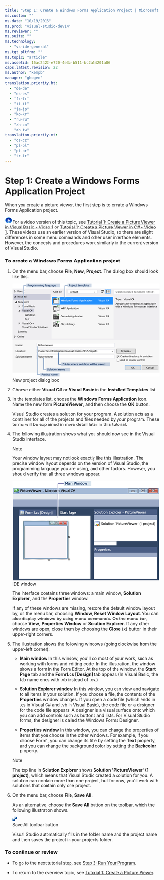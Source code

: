 ```yaml
---
title: "Step 1: Create a Windows Forms Application Project | Microsoft Docs"
ms.custom: ""
ms.date: "10/19/2016"
ms.prod: "visual-studio-dev14"
ms.reviewer: ""
ms.suite: ""
ms.technology: 
  - "vs-ide-general"
ms.tgt_pltfrm: ""
ms.topic: "article"
ms.assetid: 16ac2422-e720-4e3a-b511-bc2a54201a86
caps.latest.revision: 22
ms.author: "kempb"
manager: "ghogen"
translation.priority.ht: 
  - "de-de"
  - "es-es"
  - "fr-fr"
  - "it-it"
  - "ja-jp"
  - "ko-kr"
  - "ru-ru"
  - "zh-cn"
  - "zh-tw"
translation.priority.mt: 
  - "cs-cz"
  - "pl-pl"
  - "pt-br"
  - "tr-tr"
---
```

# Step 1: Create a Windows Forms Application Project
When you create a picture viewer, the first step is to create a Windows Forms Application project.  
  
 ![link to video](../code-quality/media/playvideo.gif "PlayVideo")For a video version of this topic, see [Tutorial 1: Create a Picture Viewer in Visual Basic - Video 1](http://go.microsoft.com/fwlink/?LinkId=205209) or [Tutorial 1: Create a Picture Viewer in C# - Video 1](http://go.microsoft.com/fwlink/?LinkId=205199). These videos use an earlier version of Visual Studio, so there are slight differences in some menu commands and other user interface elements. However, the concepts and procedures work similarly in the current version of Visual Studio.  
  
### To create a Windows Forms Application project  
  
1.  On the menu bar, choose **File**, **New**, **Project**. The dialog box should look like this.  
  
     ![New project dialog](../ide/media/newprojectdialogcallouts.png "NewProjectDialogCallouts")  
New project dialog box  
  
2.  Choose either **Visual C#** or **Visual Basic** in the **Installed Templates** list.  
  
3.  In the templates list, choose the **Windows Forms Application** icon. Name the new form **PictureViewer**, and then choose the **OK** button.  
  
     Visual Studio creates a solution for your program. A solution acts as a container for all of the projects and files needed by your program. These terms will be explained in more detail later in this tutorial.  
  
4.  The following illustration shows what you should now see in the Visual Studio interface.  
  
    > [!NOTE]
    >  Your window layout may not look exactly like this illustration. The precise window layout depends on the version of Visual Studio, the programming language you are using, and other factors. However, you should verify that all three windows appear.  
  
     ![IDE window](../ide/media/express_ideoverview_visio.png "Express_IDEOverview_Visio")  
IDE window  
  
     The interface contains three windows: a main window, **Solution Explorer**, and the **Properties** window.  
  
     If any of these windows are missing, restore the default window layout by, on the menu bar, choosing **Window**, **Reset Window Layout**. You can also display windows by using menu commands. On the menu bar, choose **View**, **Properties Window** or **Solution Explorer**. If any other windows are open, close them by choosing the **Close** (x) button in their upper-right corners.  
  
5.  The illustration shows the following windows (going clockwise from the upper-left corner):  
  
    -   **Main window** In this window, you'll do most of your work, such as working with forms and editing code. In the illustration, the window shows a form in the Form Editor. At the top of the window, the **Start Page** tab and the **Form1.cs [Design]** tab appear. (In Visual Basic, the tab name ends with .vb instead of .cs.)  
  
    -   **Solution Explorer  window** In this window, you can view and navigate to all items in your solution. If you choose a file, the contents of the **Properties** window changes. If you open a code file (which ends in .cs in Visual C# and .vb in Visual Basic), the code file or a designer for the code file appears. A designer is a visual surface onto which you can add controls such as buttons and lists. For Visual Studio forms, the designer is called the Windows Forms Designer.  
  
    -   **Properties  window** In this window, you can change the properties of items that you choose in the other windows. For example, if you choose Form1, you can change its title by setting the **Text** property, and you can change the background color by setting the **Backcolor** property.  
  
    > [!NOTE]
    >  The top line in **Solution Explorer** shows **Solution 'PictureViewer' (1 project)**, which means that Visual Studio created a solution for you. A solution can contain more than one project, but for now, you'll work with solutions that contain only one project.  
  
6.  On the menu bar, choose **File**, **Save All**.  
  
     As an alternative, choose the **Save All** button on the toolbar, which the following illustration shows.  
  
     ![Save All toolbar button](../ide/media/express_iconsaveall.png "Express_IconSaveAll")  
Save All toolbar button  
  
     Visual Studio automatically fills in the folder name and the project name and then saves the project in your projects folder.  
  
### To continue or review  
  
-   To go to the next tutorial step, see [Step 2: Run Your Program](../ide/step-2--run-your-program.md).  
  
-   To return to the overview topic, see [Tutorial 1: Create a Picture Viewer](../ide/tutorial-1--create-a-picture-viewer.md).